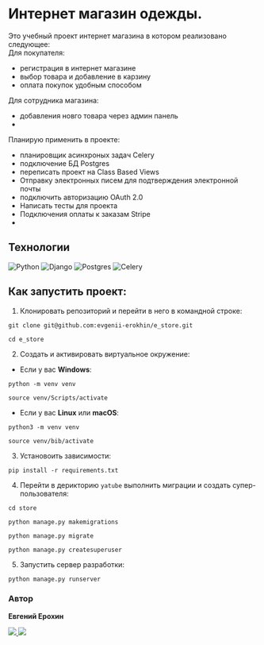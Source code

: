 # Интернет магазин одежды.
Это учебный проект интернет магазина в котором реализовано следующее:    
Для покупателя:
+ регистрация в интернет магазине
+ выбор товара и добавление в карзину
+ оплата покупок удобным способом

Для сотрудника магазина:   
+ добавления новго товара через админ панель
+ 

Планирую применить в проекте:
+ планировщик асинхроных задач Celery
+ подключение БД Postgres
+ переписать проект на Class Based Views
+ Отправку электронных писем для подтверждения электронной почты
+ подключить авторизацию OAuth 2.0
+ Написать тесты для проекта
+ Подключения оплаты к заказам Stripe
+ 

 ## Технологии

![Python](https://img.shields.io/badge/python-3670A0?style=for-the-badge&logo=python&logoColor=ffdd54)
![Django](https://img.shields.io/badge/django-%23092E20.svg?style=for-the-badge&logo=django&logoColor=white)
![Postgres](https://img.shields.io/badge/postgres-%23316192.svg?style=for-the-badge&logo=postgresql&logoColor=white)
![Celery](https://img.shields.io/badge/celery-%23a9cc54.svg?style=for-the-badge&logo=celery&logoColor=ddf4a4)
 ## Как запустить проект:

1. Клонировать репозиторий и перейти в него в командной строке:
  ```
  git clone git@github.com:evgenii-erokhin/e_store.git
  ```
  ```
  cd e_store
  ```
2. Cоздать и активировать виртуальное окружение:

* Если у вас **Windows**:
```
python -m venv venv
```
```
source venv/Scripts/activate
```
* Если у вас **Linux** или **macOS**:
```
python3 -m venv venv
```
```
source venv/bib/activate
```
3. Установоить зависимости:
```
pip install -r requirements.txt
```
4. Перейти в дерикторию `yatube` выполнить миграции и создать супер-пользователя:
```
cd store
```
```
python manage.py makemigrations
```
```
python manage.py migrate
```
```
python manage.py createsuperuser
```
5. Запустить сервер разработки:
```
python manage.py runserver
```
### Автор
**Евгений Ерохин**
<br>

<a href="https://t.me/juandart" target="_blank">
<img src=https://img.shields.io/badge/Telegram-2CA5E0?style=for-the-badge&logo=telegram&logoColor=white />
</a>
<a href="mailto:evgeniierokhin@proton.me?">
<img src=https://img.shields.io/badge/ProtonMail-8B89CC?style=for-the-badge&logo=protonmail&logoColor=white />
</a>

